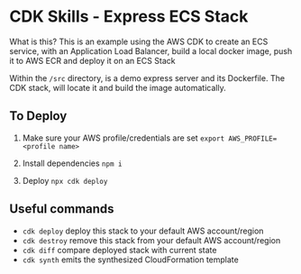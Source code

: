 # CDK Skills - Express ECS Stack

What is this?
This is an example using the AWS CDK to create an ECS service, with an Application Load Balancer, build a local docker image, push it to AWS ECR and deploy it on an ECS Stack

Within the `/src` directory, is a demo express server and its Dockerfile.
The CDK stack, will locate it and build the image automatically.

## To Deploy

1. Make sure your AWS profile/credentials are set
   `export AWS_PROFILE=<profile name>`

2. Install dependencies
   `npm i`

3. Deploy
   `npx cdk deploy`

## Useful commands

- `cdk deploy` deploy this stack to your default AWS account/region
- `cdk destroy` remove this stack from your default AWS account/region
- `cdk diff` compare deployed stack with current state
- `cdk synth` emits the synthesized CloudFormation template
